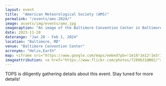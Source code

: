 ```yaml
---
layout: event
title:  "American Meteorological Society (AMS)"
permalink: "/events/ams-2024/"
image: assets/img/events/ams.jpg
imagecaption: "An image of the Baltimore Convention Center in Baltimore, MD where AMS will be held."
date: 2023-11-28
daterange: "Jan 28 - Feb 1, 2024"
location: "Baltimore, MD"
venue: "Baltimore Convention Center"
acronyms: "Helio,Earth"
map: <iframe src="https://www.google.com/maps/embed?pb=!1m18!1m12!1m3!1d49409.88583543355!2d-76.65863913429797!3d39.285577471643805!2m3!1f0!2f0!3f0!3m2!1i1024!2i768!4f13.1!3m3!1m2!1s0x89c80360f5a421a9%3A0xd3299969b90b590d!2sThe%20Baltimore%20Convention%20Center!5e0!3m2!1sen!2sus!4v1701187482010!5m2!1sen!2sus" width="600" height="450" style="border:0;" allowfullscreen="" loading="lazy" referrerpolicy="no-referrer-when-downgrade"></iframe>
imageattribution: <a href="https://www.flickr.com/photos/7289631@N02/">https://www.flickr.com/photos/7289631@N02/</a> japedi's buddy icon japedi, <a href="https://commons.wikimedia.org/wiki/File:Baltimore_Convention_Center.jpg">Baltimore Convention Center</a>, <a href="https://creativecommons.org/licenses/by/2.0/legalcode" rel="license">CC BY 2.0</a>
---
```


TOPS is diligently gathering details about this event.  Stay tuned for more details!